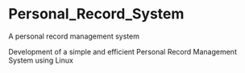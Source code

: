 # Personal_Record_System
A personal record management system

Development of a simple and efficient Personal Record Management System using Linux
